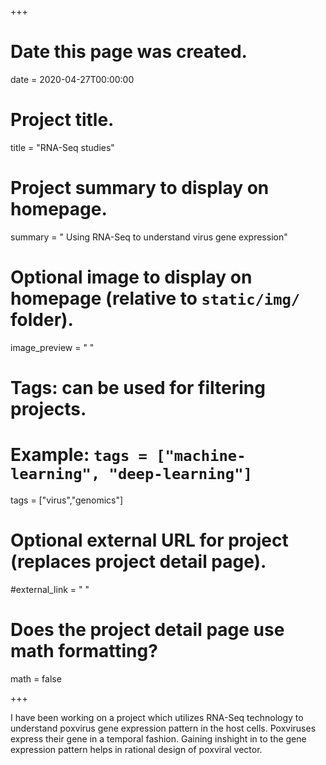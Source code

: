 +++
# Date this page was created.
date = 2020-04-27T00:00:00
  
# Project title.
title = "RNA-Seq studies"
  
# Project summary to display on homepage.
summary = " Using RNA-Seq to understand virus gene expression"
  
# Optional image to display on homepage (relative to `static/img/` folder).
image_preview = " "
  
# Tags: can be used for filtering projects.
# Example: `tags = ["machine-learning", "deep-learning"]`
tags = ["virus","genomics"]
  
# Optional external URL for project (replaces project detail page).
#external_link = " "
  
# Does the project detail page use math formatting?
math = false
  
+++
    
I have been working on a project which utilizes RNA-Seq technology to 
understand poxvirus gene expression pattern in the host cells. Poxviruses express their gene
in a temporal fashion. Gaining inshight in to the gene expression pattern helps in rational design of
poxviral vector.
